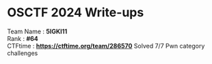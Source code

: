 # OSCTF 2024 Write-ups
Team Name : **5IGKI11**  
Rank : **#64**  
CTFtime : **https://ctftime.org/team/286570**
Solved 7/7 Pwn category challenges
